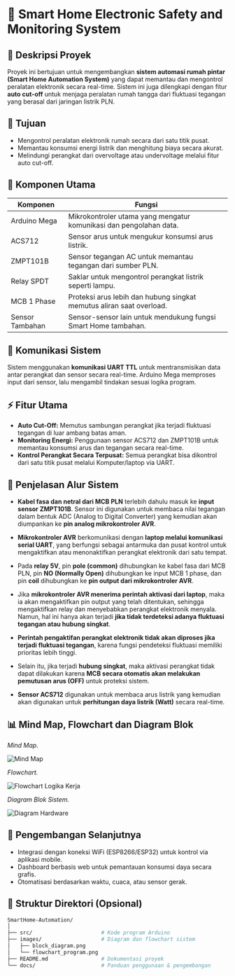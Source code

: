 # 🔌 Smart Home Electronic Safety and Monitoring System

## 📘 Deskripsi Proyek

Proyek ini bertujuan untuk mengembangkan **sistem automasi rumah pintar (Smart Home Automation System)** yang dapat memantau dan mengontrol peralatan elektronik secara real-time. Sistem ini juga dilengkapi dengan fitur **auto cut-off** untuk menjaga peralatan rumah tangga dari fluktuasi tegangan yang berasal dari jaringan listrik PLN.

## 🎯 Tujuan

- Mengontrol peralatan elektronik rumah secara dari satu titik pusat.
- Memantau konsumsi energi listrik dan menghitung biaya secara akurat.
- Melindungi perangkat dari overvoltage atau undervoltage melalui fitur auto cut-off.

## 🧠 Komponen Utama

| Komponen       | Fungsi                                                                 |
|----------------|------------------------------------------------------------------------|
| Arduino Mega   | Mikrokontroler utama yang mengatur komunikasi dan pengolahan data.     |
| ACS712         | Sensor arus untuk mengukur konsumsi arus listrik.                      |
| ZMPT101B       | Sensor tegangan AC untuk memantau tegangan dari sumber PLN.            |
| Relay SPDT     | Saklar untuk mengontrol perangkat listrik seperti lampu.      |
| MCB 1 Phase    | Proteksi arus lebih dan hubung singkat memutus aliran saat overload.  |
| Sensor Tambahan| Sensor-sensor lain untuk mendukung fungsi Smart Home tambahan.         |


## 🔗 Komunikasi Sistem

Sistem menggunakan **komunikasi UART TTL** untuk mentransmisikan data antar perangkat dan sensor secara real-time. Arduino Mega memproses input dari sensor, lalu mengambil tindakan sesuai logika program.

## ⚡ Fitur Utama

- **Auto Cut-Off:** Memutus sambungan perangkat jika terjadi fluktuasi tegangan di luar ambang batas aman.
- **Monitoring Energi:** Penggunaan sensor ACS712 dan ZMPT101B untuk memantau konsumsi arus dan tegangan secara real-time.
- **Kontrol Perangkat Secara Terpusat:** Semua perangkat bisa dikontrol dari satu titik pusat melalui Komputer/laptop via UART.

## 🧩 Penjelasan Alur Sistem

- **Kabel fasa dan netral dari MCB PLN** terlebih dahulu masuk ke **input sensor ZMPT101B**. Sensor ini digunakan untuk membaca nilai tegangan dalam bentuk ADC (Analog to Digital Converter) yang kemudian akan diumpankan ke **pin analog mikrokontroler AVR**.

- **Mikrokontroler AVR** berkomunikasi dengan **laptop melalui komunikasi serial UART**, yang berfungsi sebagai antarmuka dan pusat kontrol untuk mengaktifkan atau menonaktifkan perangkat elektronik dari satu tempat.

- Pada **relay 5V**, pin **pole (common)** dihubungkan ke kabel fasa dari MCB PLN, pin **NO (Normally Open)** dihubungkan ke input MCB 1 phase, dan pin **coil** dihubungkan ke **pin output dari mikrokontroler AVR**.

- Jika **mikrokontroler AVR menerima perintah aktivasi dari laptop**, maka ia akan mengaktifkan pin output yang telah ditentukan, sehingga mengaktifkan relay dan menyebabkan perangkat elektronik menyala. Namun, hal ini hanya akan terjadi **jika tidak terdeteksi adanya fluktuasi tegangan atau hubung singkat**.

- **Perintah pengaktifan perangkat elektronik tidak akan diproses jika terjadi fluktuasi tegangan**, karena fungsi pendeteksi fluktuasi memiliki prioritas lebih tinggi. 

- Selain itu, jika terjadi **hubung singkat**, maka aktivasi perangkat tidak dapat dilakukan karena **MCB secara otomatis akan melakukan pemutusan arus (OFF)** untuk proteksi sistem.

- **Sensor ACS712** digunakan untuk membaca arus listrik yang kemudian akan digunakan untuk **perhitungan daya listrik (Watt)** secara real-time.


## 📊 Mind Map, Flowchart dan Diagram Blok

*Mind Map.*

![Mind Map](https://github.com/user-attachments/assets/68314629-e209-4303-87ca-301ea59e8e5e)


*Flowchart.*

![Flowchart Logika Kerja](https://github.com/user-attachments/assets/52e0e276-9046-4dce-b638-a6a6c75a07c6)

*Diagram Blok Sistem.*

![Diagram Hardware](https://github.com/user-attachments/assets/68ff35f3-2189-4610-88c4-a1e232965c26)



## 🚀 Pengembangan Selanjutnya

- Integrasi dengan koneksi WiFi (ESP8266/ESP32) untuk kontrol via aplikasi mobile.
- Dashboard berbasis web untuk pemantauan konsumsi daya secara grafis.
- Otomatisasi berdasarkan waktu, cuaca, atau sensor gerak.

## 📁 Struktur Direktori (Opsional)
```bash
SmartHome-Automation/
│
├── src/                      # Kode program Arduino
├── images/                   # Diagram dan flowchart sistem
│   ├── block_diagram.png
│   └── flowchart_program.png
├── README.md                 # Dokumentasi proyek
└── docs/                     # Panduan penggunaan & pengembangan
